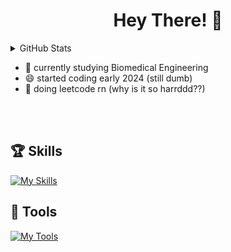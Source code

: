 # <h1 align = center>Hey There! 👋 </h1>

<details closed>
<summary>GitHub Stats</summary>

<div align="center">
    <picture>
        <source media="(prefers-color-scheme: dark)" srcset="https://github-readme-stats-dun-eight-76.vercel.app/api?username=JuleeC&hide_title=false&hide_rank=false&show_icons=true&include_all_commits=true&count_private=true&theme=github_dark" height="150" />
        <source media="(prefers-color-scheme: dark)" srcset="https://github-readme-stats-dun-eight-76.vercel.app/api?username=JuleeC&hide_title=false&hide_rank=false&show_icons=true&include_all_commits=true&count_private=true&theme=github_dark" height="150" />
        <img align="center" alt="stats graph" src="https://github-readme-stats-dun-eight-76.vercel.app/api?username=JuleeC&hide_title=false&hide_rank=false&show_icons=true&include_all_commits=true&count_private=true&theme=github_dark" height="150">
    </picture>
    <picture>
        <source media="(prefers-color-scheme: dark)" srcset="https://github-readme-stats-dun-eight-76.vercel.app/api/top-langs?username=JuleeC&layout=compact&card_width=320&langs_count=5&theme=github_dark" height="150" />
        <source media="(prefers-color-scheme: dark)" srcset="https://github-readme-stats-dun-eight-76.vercel.app/api/top-langs?username=JuleeC&layout=compact&card_width=320&langs_count=5&theme=github_dark" height="150" />
        <img align="center" alt="language stats" src="https://github-readme-stats-dun-eight-76.vercel.app/api/top-langs?username=JuleeC&layout=compact&card_width=320&langs_count=5&theme=github_dark" height="150">
    </picture>
</div>
</details>




- 👀 currently studying Biomedical Engineering
- 😄 started coding early 2024 (still dumb)
- 🦀 doing leetcode rn (why is it so harrddd??)
  

<br></br>


## 🏆 Skills


[![My Skills](https://skillicons.dev/icons?i=html,css,cs,py,qt,md,java)](https://skillicons.dev)


## 🧰 Tools

[![My Tools](https://skillicons.dev/icons?i=obsidian,vscode,git,bash,nix)](https://skillicons.dev)



  

